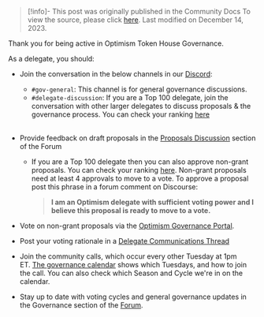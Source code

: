 > [!info]- This post was originally published in the Community Docs
> To view the source, please click [here](https://community.optimism.io/docs/governance/existing-delegate/). Last modified on December 14, 2023.

<span class="notvisible"></span>
Thank you for being active in Optimism Token House Governance.

As a delegate, you should:

- Join the conversation in the below channels in our [Discord](https://discord-gateway.optimism.io/):
    <br>
    - ``#gov-general``: This channel is for general governance discussions.
    - ``#delegate-discussion``: If you are a Top 100 delegate, join the conversation with other larger delegates to discuss proposals & the governance process. You can check your ranking [here](https://dune.com/optimismfnd/optimism-op-token-house)
    <br>
- Provide feedback on draft proposals in the [Proposals Discussion](https://gov.optimism.io/c/proposals/38) section of the Forum
    <br>
    - If you are a Top 100 delegate then you can also approve non-grant proposals. You can check your ranking [here](https://dune.com/optimismfnd/optimism-op-token-house). Non-grant proposals need at least 4 approvals to move to a vote. To approve a proposal post this phrase in a forum comment on Discourse:
        
        > **I am an Optimism delegate with sufficient voting power and I believe this proposal is ready to move to a vote.**
        
- Vote on non-grant proposals via the [Optimism Governance Portal](https://vote.optimism.io/).
    
- Post your voting rationale in a [Delegate Communications Thread](https://gov.optimism.io/c/governance/41)
    
- Join the community calls, which occur every other Tuesday at 1pm ET. [The governance calendar](https://calendar.google.com/calendar/u/0/r?cid=Y180aHVpNzBpdG0wODllN3Q4cTUwaGVoMWtub0Bncm91cC5jYWxlbmRhci5nb29nbGUuY29t) shows which Tuesdays, and how to join the call. You can also check which Season and Cycle we're in on the calendar.
    
- Stay up to date with voting cycles and general governance updates in the Governance section of the [Forum](https://gov.optimism.io/c/governance/41).
